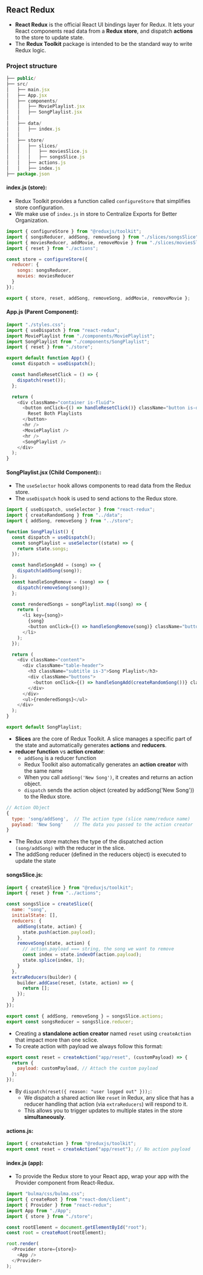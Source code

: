 ## React Redux
- **React Redux** is the official React UI bindings layer for Redux. It lets your React components read data from a **Redux store**, and dispatch **actions** to the store to update state.
- The **Redux Toolkit** package is intended to be the standard way to write Redux logic.
### Project structure
```javascript
├── public/
├── src/
│   ├── main.jsx
│   ├── App.jsx
│   ├── components/
│   │   ├── MoviePlaylist.jsx
│   │   ├── SongPlaylist.jsx
│   │
│   ├── data/
│   │   ├── index.js
│   │
│   ├── store/
│   │   ├── slices/
│   │   │   ├── moviesSlice.js
│   │   │   ├── songsSlice.js
│   │   ├── actions.js
│   │   ├── index.js
├── package.json
```
#### index.js (store):
- Redux Toolkit provides a function called `configureStore` that simplifies store configuration.
- We make use of `index.js` in store to Centralize Exports for Better Organization.
```javascript
import { configureStore } from "@reduxjs/toolkit";
import { songsReducer, addSong, removeSong } from "./slices/songsSlice";
import { moviesReducer, addMovie, removeMovie } from "./slices/moviesSlice";
import { reset } from "./actions";

const store = configureStore({
  reducer: {
    songs: songsReducer,
    movies: moviesReducer
  }
});

export { store, reset, addSong, removeSong, addMovie, removeMovie };
```
#### App.js (Parent Component):
```javascript
import "./styles.css";
import { useDispatch } from "react-redux";
import MoviePlaylist from "./components/MoviePlaylist";
import SongPlaylist from "./components/SongPlaylist";
import { reset } from "./store";

export default function App() {
  const dispatch = useDispatch();

  const handleResetClick = () => {
    dispatch(reset());
  };

  return (
    <div className="container is-fluid">
      <button onClick={() => handleResetClick()} className="button is-danger">
        Reset Both Playlists
      </button>
      <hr />
      <MoviePlaylist />
      <hr />
      <SongPlaylist />
    </div>
  );
}
```
#### SongPlaylist.jsx (Child Component)::
- The `useSelector` hook allows components to read data from the Redux store.
- The `useDispatch` hook is used to send actions to the Redux store.
```javascript
import { useDispatch, useSelector } from "react-redux";
import { createRandomSong } from "../data";
import { addSong, removeSong } from "../store";

function SongPlaylist() {
  const dispatch = useDispatch();
  const songPlaylist = useSelector((state) => {
    return state.songs;
  });

  const handleSongAdd = (song) => {
    dispatch(addSong(song));
  };
  const handleSongRemove = (song) => {
    dispatch(removeSong(song));
  };

  const renderedSongs = songPlaylist.map((song) => {
    return (
      <li key={song}>
        {song}
        <button onClick={() => handleSongRemove(song)} className="button is-danger">X</button>
      </li>
    );
  });

  return (
    <div className="content">
      <div className="table-header">
        <h3 className="subtitle is-3">Song Playlist</h3>
        <div className="buttons">
          <button onClick={() => handleSongAdd(createRandomSong())} className="button is-link">Add</button>
        </div>
      </div>
      <ul>{renderedSongs}</ul>
    </div>
  );
}

export default SongPlaylist;
```
- **Slices** are the core of Redux Toolkit. A slice manages a specific part of the state and automatically generates **actions** and **reducers**.
- **reducer function** vs **action creator**:
  - `addSong` is a reducer function
  - Redux Toolkit also automatically generates an **action creator** with the same name
  - When you call `addSong('New Song')`, it creates and returns an action object. 
  - `dispatch` sends the action object (created by addSong('New Song')) to the Redux store.
```javascript
// Action Object
{
  type: 'song/addSong',  // The action type (slice name/reduce name)
  payload: 'New Song'    // The data you passed to the action creator
}
```
  - The Redux store matches the type of the dispatched action `(song/addSong)` with the reducer in the slice.
  - The addSong reducer (defined in the reducers object) is executed to update the state
#### songsSlice.js:
```javascript
import { createSlice } from "@reduxjs/toolkit";
import { reset } from "../actions";

const songsSlice = createSlice({
  name: "song",
  initialState: [],
  reducers: {
    addSong(state, action) {
      state.push(action.payload);
    },
    removeSong(state, action) {
      // action.payload === string, the song we want to remove
      const index = state.indexOf(action.payload);
      state.splice(index, 1);
    }
  },
  extraReducers(builder) {
    builder.addCase(reset, (state, action) => {
      return [];
    });
  }
});

export const { addSong, removeSong } = songsSlice.actions;
export const songsReducer = songsSlice.reducer;
```
- Creating a **standalone action creator** named `reset` using `createAction` that impact more than one sclice.
- To create action with payload we always follow this format:
```javascript
export const reset = createAction("app/reset", (customPayload) => {
  return {
    payload: customPayload, // Attach the custom payload
  };
});
```
- By `dispatch(reset({ reason: "user logged out" }));`:
  - We dispatch a shared action like `reset` in Redux, any slice that has a reducer handling that action (via `extraReducers`) will respond to it.
  - This allows you to trigger updates to multiple states in the store **simultaneously**.
#### actions.js:
```javascript
import { createAction } from "@reduxjs/toolkit";
export const reset = createAction("app/reset"); // No action payload
```
#### index.js (app):
- To provide the Redux store to your React app, wrap your app with the Provider component from React-Redux.
```javascript
import "bulma/css/bulma.css";
import { createRoot } from "react-dom/client";
import { Provider } from "react-redux";
import App from "./App";
import { store } from "./store";

const rootElement = document.getElementById("root");
const root = createRoot(rootElement);

root.render(
  <Provider store={store}>
    <App />
  </Provider>
);
```
